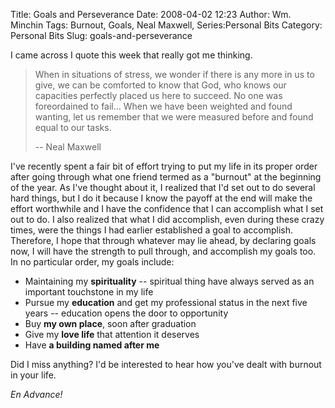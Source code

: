 Title: Goals and Perseverance
Date: 2008-04-02 12:23
Author: Wm. Minchin
Tags: Burnout, Goals, Neal Maxwell, Series:Personal Bits
Category: Personal Bits
Slug: goals-and-perseverance

I came across I quote this week that really got me thinking.

> When in situations of stress, we wonder if there is any more in us to
> give, we can be comforted to know that God, who knows our capacities
> perfectly placed us here to succeed. No one was foreordained to fail…
> When we have been weighted and found wanting, let us remember that we
> were measured before and found equal to our tasks.
>
> -- Neal Maxwell

<!-- read more -->

I've recently spent a fair bit of effort trying to put my life in its
proper order after going through what one friend termed as a "burnout"
at the beginning of the year. As I've thought about it, I realized that
I'd set out to do several hard things, but I do it because I know the
payoff at the end will make the effort worthwhile and I have the
confidence that I can accomplish what I set out to do. I also realized
that what I did accomplish, even during these crazy times, were the
things I had earlier established a goal to accomplish. Therefore, I hope
that through whatever may lie ahead, by declaring goals now, I will have
the strength to pull through, and accomplish my goals too. In no
particular order, my goals include:

- Maintaining my **spirituality** -- spiritual thing have always served as an
  important touchstone in my life
- Pursue my **education** and get my professional status in the next five years
  -- education opens the door to opportunity
- Buy **my own place**, soon after graduation
- Give my **love life** that attention it deserves
- Have **a building named after me**

Did I miss anything? I'd be interested to hear how you've dealt with
burnout in your life.

*En Advance!*
